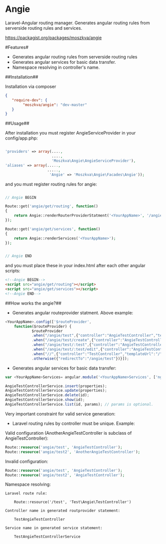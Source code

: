Angie
=====

Laravel-Angular routing manager. Generates angular routing rules from serverside routing rules and services.

https://packagist.org/packages/moszkva/angie

#Features#

- Generates angular routing rules from serverside routing rules
- Generates angular services for basic data transfer.
- Namespace resolving in controller's name.


##Installation##

Installation via composer

```json
{
   "require-dev": {
        "moszkva/angie": "dev-master"
   }
}
```


##Usage##

After installation you must register AngieServiceProvider in your config/app.php:

```php

'providers' => array(....,
                     ....,
                     'Moszkva\Angie\AngieServiceProvider'),
'aliases' => array(.....,
                   .....,
                    'Angie'	=> 'Moszkva\Angie\Facades\Angie'));

```

and you must register routing rules for angie:

```php

// Angie BEGIN

Route::get('angie/get/routing', function()
{
	return Angie::renderRouterProviderStatment('<YourAppName>', '/angie/test');
});

Route::get('angie/get/services', function()
{
	return Angie::renderServices('<YourAppName>');
});


// Angie END


```

and you must place these in your index.html after each other angular scripts:

```html
<!--Angie BEGIN-->
<script src="angie/get/routing"></script>
<script src="angie/get/services"></script>
<!--Angie END-->
```

##How works the angie?##

- Generates angular routeprovider statment. Above example:
```javascript
<YourAppName>.config(['$routeProvider',
    function($routeProvider) {
            $routeProvider
			.when("/angie/test",{"controller":"AngieTestController","templateUrl":"angie/test"})
			.when("/angie/test/create",{"controller":"AngieTestController","templateUrl":"angie/test/create"})
			.when("/angie/test/:test",{"controller":"AngieTestController","templateUrl":"angie/test/' + $routeParams.test + '"})
			.when("/angie/test/:test/edit",{"controller":"AngieTestController","templateUrl":"angie/test/' + $routeParams.test + '/edit"})
			.when("//",{"controller":"TestController","templateUrl":"/"})
			.otherwise({"redirectTo":"/angie/test"})}]);

```

- Generates angular services for basic data transfer:
```javascript
var <YourAppName>Services= angular.module('<YourAppName>Services', ['ngResource']);

AngieTestControllerService.insert(properties);		
AngieTestControllerService.update(properties);
AngieTestControllerService.delete(id);
AngieTestControllerService.show(id);
AngieTestControllerService.list(id, params); // params is optional.

```

Very important constraint for valid service generation:
- Laravel routing rules by controller must be unique.
Example:

Valid configuration (AnotherAngieTestController is subclass of AngieTestController):
```php
Route::resource('angie/test', 'AngieTestController');
Route::resource('angie/test2', 'AnotherAngieTestController');

```
Invalid configuration:

```php
Route::resource('angie/test', 'AngieTestController');
Route::resource('angie/test2', 'AngieTestController');

```

Namespace resolving:


	Laravel route rule:

		Route::resource('/test', 'Test\Angie\TestController')
		
	Controller name in generated routprovider statement:
	
		TestAngieTestController
		
	Service name in generated service statement:
	
		TestAngieTestControllerService
	
		
		
		
	

	





